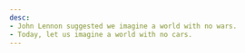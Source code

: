 ```yaml
---
desc:
- John Lennon suggested we imagine a world with no wars.
- Today, let us imagine a world with no cars.
---
```

 